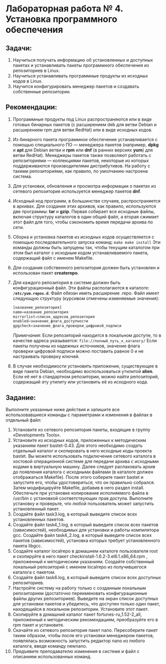 # Лабораторная работа № 4. Установка программного обеспечения

## Задачи:
1. Научиться получать информацию об установленных и доступных пакетах и устанавливать пакеты программного обеспечения из репозиториев в Linux.
2. Научиться устанавливать программные продукты из исходных кодов в Linux.
3. Научится конфигурировать менеджер пакетов и создавать собственные репозитории.

## Рекомендации:
1. Программные продукты под Linux распространяются или в виде готовых бинарных пакетов (с расширением deb для ветви Debian и расширением rpm для ветви RedHat) или в виде исходных кодов.
2. Из бинарного пакета программное обеспечение устанавливается с помощью специального ПО — менеджера пакетов (например, **dpkg** и **apt** для Debian ветви и **rpm** или **dnf** (в ранних версиях **yum**) для ветви RedHat). Менеджеры пакетов также позволяют работать с репозиториями — коллекциями пакетов, некоторые из которых поддерживаются производителями дистрибутивов. На работу с такими репозиториями, как правило, по умолчанию настроена система.
3. Для установки, обновления и просмотра информации о пакетах из сетевого репозитория используется менеджер пакетов **dnf**.
4. Исходный код программ, в большинстве случаев, распространяется в архивах. Для создания этих архивов, как правило, используются две программы: **tar** и **gzip**. Первая собирает все исходные файлы, включая структуру каталогов в один общий файл, а вторая сжимает этот файл для того, чтобы сэкономить время передачи архива по сети.
5. Сборка и установка пакетов из исходных кодов осуществляется с помощью последовательного запуска команд: ``make make install`` Эти команды должны быть запущены так, чтобы текущим каталогом при этом был каталог с исходным кодом устанавливаемого пакета, содержащий файл с именем Makefile.
6. Для создания собственного репозитория должен быть установлен и использован пакет **createrepo**.
7. Для каждого репозитория в системе должен быть конфигурационный файл. Эти файлы располагаются в каталоге: **```/etc/yum.repos.d```**. Файл обязан иметь расширение .repo. Файл имеет следующую структуру (курсивом отмечены изменяемые значения): 
    ```javascript
    [название_репозитория] 
    name=название_репозитория 
    mirrorlist=список_адресов_репозитория 
    enabled=значение_флага_доступности 
    gpgcheck=значение_флага_проверки_цифровой_подписи
    ```
    *Примечания*: Если репозиторий находится в локальном доступе, то в качестве адреса указывается: ```file://полный_путь_к_каталогу/``` Если пакеты получены из  надежных источников, значение флага проверки цифровой подписи можно поставить равное 0 и не настраивать проверку ключей.
  
8. В случае необходимости установить приложение, существующее в виде пакета Debian, необходимо воспользоваться утилитой **alien**. Если её нет в стандартном репозитории, можно найти репозиторий, содержащий эту утилиту или установить её из исходного кода.

## Задание:
Выполните указанные ниже действия и запишите все использовавшиеся команды с параметрами и изменения в файлах в отдельный файл:
1. Установите из сетевого репозитория пакеты, входящие в группу «Developments Tools».
2. Установите из исходных кодов, приложенных к методическим указаниям пакет bastet-0.43. Для этого необходимо создать отдельный каталог и скопировать в него исходные коды проекта bastet. Вы можете использовать подключение сетевого каталога в хостовой операционной системе для передачи архива с исходными кодами в виртуальную машину. Далее следует распаковать архив до появления каталога с исходными файлами (в каталоге должен отображаться Makefile). После этого соберите пакет bastet и запустите его, чтобы удостовериться, что он правильно собрался. Затем модифицируйте Makefile, добавив в него раздел install. Обеспечьте при установке копирование исполняемого файла в
/usr/bin с установкой соответствующих прав доступа. Выполните установку и проверьте, что любой пользователь может запустить установленный пакет.
3. Создайте файл task3.log, в который выведите список всех установленных пакетов.
4. Создайте файл task4_1.log, в который выведите список всех пакетов (зависимостей), необходимых для установки и работы компилятора gcc. Создайте файл task4_2.log, в который выведите список всех пакетов (зависимостей), установка которых требует установленного пакета libgcc.
5. Создайте каталог localrepo в домашнем каталоге пользователя root и скопируйте в него пакет checkinstall-1.6.2-3.el6.1.x86_64.rpm , приложенный к методическим указаниям. Создайте собственный локальный репозиторий с именем localrepo из получившегося каталога с пакетом.
6. Создайте файл task6.log, в который выведите список всех доступных репозиториев.
7. Настройте систему на работу только с созданным локальным репозиторием (достаточно переименовать конфигурационные файлы других репозиториев). Выведите на экран список доступных для установки пакетов и убедитесь, что доступен только один пакет, находящийся в локальном репозитории. Установите этот пакет.
8. Скопируйте в домашний каталог пакет fortunes-ru_1.52-2_all, приложенный к методическим рекомендациям, преобразуйте его в rpm пакет и установите.
9. Скачайте из сетевого репозитория пакет nano. Пересоберите пакет таким образом, чтобы после его установки менеджером пакетов, появлялась возможность запустить редактор nano из любого каталога, введя команду newnano.
10. Предъявите преподавателю изменения в системе и файл с описанием использованных команд.
